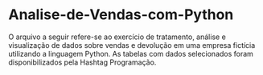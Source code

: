 # Analise-de-Vendas-com-Python
O arquivo a seguir refere-se ao exercício de tratamento, análise e visualização de dados sobre vendas e devolução  em uma empresa fictícia utilizando a linguagem Python.
As tabelas com dados selecionados foram disponibilizados pela Hashtag Programação.
